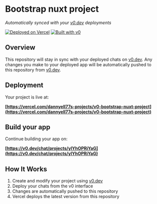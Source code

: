 # Bootstrap nuxt project

*Automatically synced with your [v0.dev](https://v0.dev) deployments*

[![Deployed on Vercel](https://img.shields.io/badge/Deployed%20on-Vercel-black?style=for-the-badge&logo=vercel)](https://vercel.com/dannyell77s-projects/v0-bootstrap-nuxt-project)
[![Built with v0](https://img.shields.io/badge/Built%20with-v0.dev-black?style=for-the-badge)](https://v0.dev/chat/projects/ylYhOPRiYaG)

## Overview

This repository will stay in sync with your deployed chats on [v0.dev](https://v0.dev).
Any changes you make to your deployed app will be automatically pushed to this repository from [v0.dev](https://v0.dev).

## Deployment

Your project is live at:

**[https://vercel.com/dannyell77s-projects/v0-bootstrap-nuxt-project](https://vercel.com/dannyell77s-projects/v0-bootstrap-nuxt-project)**

## Build your app

Continue building your app on:

**[https://v0.dev/chat/projects/ylYhOPRiYaG](https://v0.dev/chat/projects/ylYhOPRiYaG)**

## How It Works

1. Create and modify your project using [v0.dev](https://v0.dev)
2. Deploy your chats from the v0 interface
3. Changes are automatically pushed to this repository
4. Vercel deploys the latest version from this repository
